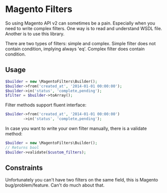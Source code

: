 Magento Filters
=====

So using Magento API v2 can sometimes be a pain. Especially when you need to write complex filters. One way is to read and understand WSDL file. Another is to use this library.

There are two types of filters: simple and complex. Simple filter does not contain condition, implying always 'eq'. Complex filter does contain condition.

Usage
-----

```php
$builder = new \MagentoFilters\Builder();
$builder->from('created_at', '2014-01-01 00:00:00');
$builder->in('status', 'complete,pending');
$filter = $builder->toArray();
```

Filter methods support fluent interface:

```php
$builder->from('created_at', '2014-01-01 00:00:00')
        ->in('status', 'complete,pending');
```

In case you want to write your own filter manually, there is a validate method:
```php
$builder = new \MagentoFilters\Builder();
// Returns bool
$builder->validate($custom_filters);
```

Constraints
-----

Unfortunately you can't have two filters on the same field, this is Magento bug/problem/feature. Can't do much about that.